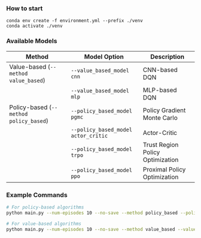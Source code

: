 ### How to start
```
conda env create -f environment.yml --prefix ./venv
conda activate ./venv
```

### Available Models

| Method | Model Option | Description |
|--------|-------------|-------------|
| Value-based (`--method value_based`) | `--value_based_model cnn` | CNN-based DQN |
| | `--value_based_model mlp` | MLP-based DQN |
| Policy-based (`--method policy_based`) | `--policy_based_model pgmc` | Policy Gradient Monte Carlo |
| | `--policy_based_model actor_critic` | Actor-Critic |
| | `--policy_based_model trpo` | Trust Region Policy Optimization |
| | `--policy_based_model ppo` | Proximal Policy Optimization |

### Example Commands
```bash
# For policy-based algorithms
python main.py --num-episodes 10 --no-save --method policy_based --policy_based_model pgmc

# For value-based algorithms
python main.py --num-episodes 10 --no-save --method value_based --value_based_model mlp
```
